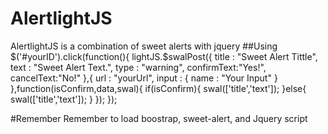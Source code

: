 # AlertlightJS
AlertlightJS is a combination of sweet alerts with jquery
##Using
    $('#yourID').click(function(){
            lightJS.$swalPost({
                title : "Sweet Alert Tittle",
                text  : "Sweet Alert Text.",
                type  : "warning",
                confirmText:"Yes!",
                cancelText:"No!"
            },{
                url : "yourUrl",
                input   : {
                    name  : "Your Input"
                }
            },function(isConfirm,data,swal){
                if(isConfirm){
                        swal(['title','text']);
                }else{
                    swal(['title','text']);
                }
            });
        });
        
#Remember
Remember to load boostrap, sweet-alert, and Jquery script 
    